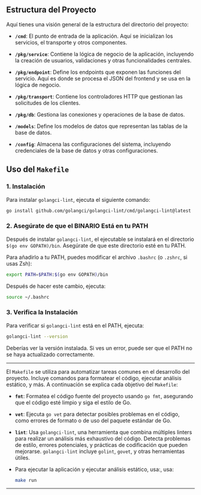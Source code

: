 ## Estructura del Proyecto

Aquí tienes una visión general de la estructura del directorio del proyecto:

- **`/cmd`**: El punto de entrada de la aplicación. Aquí se inicializan los servicios, el transporte y otros componentes.

- **`/pkg/service`**: Contiene la lógica de negocio de la aplicación, incluyendo la creación de usuarios, validaciones y otras funcionalidades centrales.

- **`/pkg/endpoint`**: Define los endpoints que exponen las funciones del servicio. Aquí es donde se procesa el JSON del frontend y se usa en la lógica de negocio.

- **`/pkg/transport`**: Contiene los controladores HTTP que gestionan las solicitudes de los clientes.

- **`/pkg/db`**: Gestiona las conexiones y operaciones de la base de datos.

- **`/models`**: Define los modelos de datos que representan las tablas de la base de datos.

- **`/config`**: Almacena las configuraciones del sistema, incluyendo credenciales de la base de datos y otras configuraciones.

## Uso del `Makefile`
### 1. Instalación

Para instalar `golangci-lint`, ejecuta el siguiente comando:

```sh
go install github.com/golangci/golangci-lint/cmd/golangci-lint@latest
```

### 2. **Asegúrate de que el BINARIO Está en tu PATH**

Después de instalar `golangci-lint`, el ejecutable se instalará en el directorio `$(go env GOPATH)/bin`. Asegúrate de que este directorio esté en tu PATH.

Para añadirlo a tu PATH, puedes modificar el archivo `.bashrc` (o `.zshrc`, si usas Zsh):

```sh
export PATH=$PATH:$(go env GOPATH)/bin
```

Después de hacer este cambio, ejecuta:

```sh
source ~/.bashrc
```

### 3. **Verifica la Instalación**

Para verificar si `golangci-lint` está en el PATH, ejecuta:

```sh
golangci-lint --version
```

Deberías ver la versión instalada. Si ves un error, puede ser que el PATH no se haya actualizado correctamente.

---
El `Makefile` se utiliza para automatizar tareas comunes en el desarrollo del proyecto. Incluye comandos para formatear el código, ejecutar análisis estático, y más. A continuación se explica cada objetivo del `Makefile`:

- **`fmt`**: Formatea el código fuente del proyecto usando `go fmt`, asegurando que el código esté limpio y siga el estilo de Go.

- **`vet`**: Ejecuta `go vet` para detectar posibles problemas en el código, como errores de formato o de uso del paquete estándar de Go.

- **`lint`**: Usa `golangci-lint`, una herramienta que combina múltiples linters para realizar un análisis más exhaustivo del código. Detecta problemas de estilo, errores potenciales, y prácticas de codificación que pueden mejorarse. `golangci-lint` incluye `golint`, `govet`, y otras herramientas útiles.

- Para ejecutar la aplicación y ejecutar análisis estático, usa:, usa:
  ```bash
  make run
  ```
--- 
